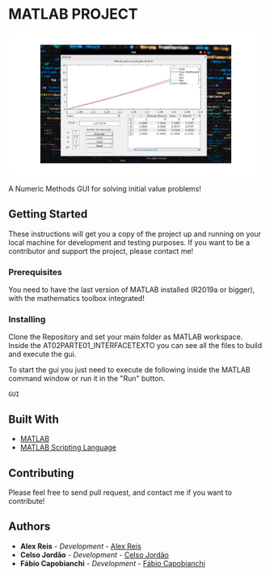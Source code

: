 # MATLAB PROJECT

![Thumbnail](https://raw.githubusercontent.com/adevr/Matlab-project/master/tumbnail.png)

A Numeric Methods GUI for solving initial value problems!

## Getting Started

These instructions will get you a copy of the project up and running on your local machine for development and testing purposes.
If you want to be a contributor and support the project, please contact me!

### Prerequisites

You need to have the last version of MATLAB installed (R2019a or bigger), with the mathematics toolbox integrated!

### Installing

Clone the Repository and set your main folder as MATLAB workspace.
Inside the AT02PARTE01_INTERFACETEXTO you can see all the files to build and execute the gui.

To start the gui you just need to execute de following inside the MATLAB command window or run it in the "Run" button.

```
GUI
```

## Built With

- [MATLAB](https://www.mathworks.com/products/matlab.html)
- [MATLAB Scripting Language](https://www.mathworks.com/help/matlab/)

## Contributing

Please feel free to send pull request, and contact me if you want to contribute!

## Authors

- **Alex Reis** - _Development_ - [Alex Reis](https://github.com/adevr)
- **Celso Jordão** - _Development_ - [Celso Jordão](https://github.com/sa7sa)
- **Fábio Capobianchi** - _Development_ - [Fábio Capobianchi](https://github.com/FabioCapobianchi)